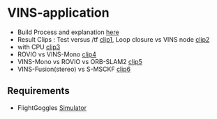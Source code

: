 # VINS-application
+ Build Process and explanation [here](https://github.com/engcang/VINS-application)
+ Result Clips : Test versus /tf [clip1](https://youtu.be/U4TJ7ZyfWD8), Loop closure vs VINS node [clip2](https://youtu.be/cvhI_1XQQt4)
+ with CPU [clip3](https://youtu.be/1QUypn7GbXc)
+ ROVIO vs VINS-Mono [clip4](https://youtu.be/n0N2qDcNcBQ)
+ VINS-Mono vs ROVIO vs ORB-SLAM2 [clip5](https://youtu.be/SypqOc25EVc)
+ VINS-Fusion(stereo) vs S-MSCKF [clip6](https://youtu.be/s_Ol-k8rhwY)

## Requirements
+ FlightGoggles [Simulator](http://flightgoggles.mit.edu)
